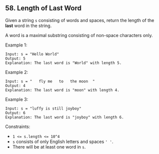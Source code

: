 ## 58. Length of Last Word

Given a string ```s``` consisting of words and spaces, 
return the length of the <b>last</b> word in the string.

A word is a maximal substring consisting of non-space characters only.

Example 1:

```
Input: s = "Hello World"
Output: 5
Explanation: The last word is "World" with length 5.
```

Example 2:
```
Input: s = "   fly me   to   the moon  "
Output: 4
Explanation: The last word is "moon" with length 4.
```

Example 3:
```
Input: s = "luffy is still joyboy"
Output: 6
Explanation: The last word is "joyboy" with length 6.
```

Constraints:
* ```1 <= s.length <= 10^4```
* ```s``` consists of only English letters and spaces ```' '```.
* There will be at least one word in ```s```.